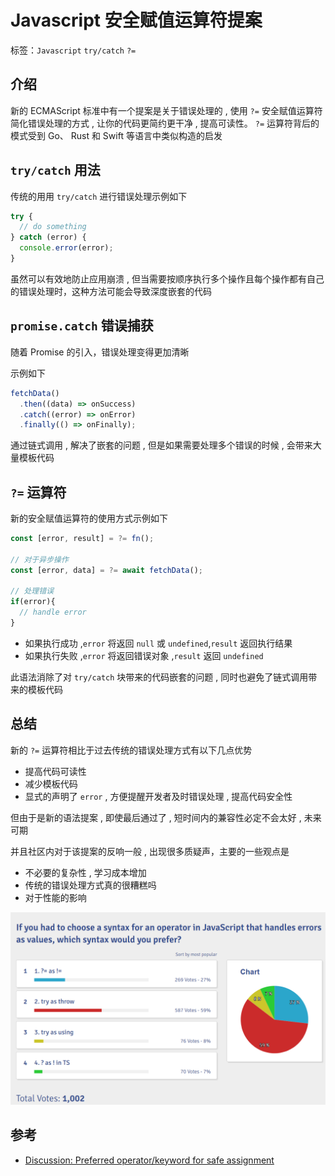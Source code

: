 # Javascript 安全赋值运算符提案

标签：`Javascript` `try/catch` `?=`

## 介绍

新的 ECMAScript 标准中有一个提案是关于错误处理的 , 使用 `?=` 安全赋值运算符简化错误处理的方式 , 让你的代码更简约更干净 , 提高可读性。
`?=` 运算符背后的模式受到 Go、 Rust 和 Swift 等语言中类似构造的启发

## `try/catch` 用法

传统的用用 `try/catch` 进行错误处理示例如下

```js
try {
  // do something
} catch (error) {
  console.error(error);
}
```

虽然可以有效地防止应用崩溃 , 但当需要按顺序执行多个操作且每个操作都有自己的错误处理时，这种方法可能会导致深度嵌套的代码

## `promise.catch` 错误捕获

随着 Promise 的引入，错误处理变得更加清晰

示例如下

```js
fetchData()
  .then((data) => onSuccess)
  .catch((error) => onError)
  .finally(() => onFinally);
```

通过链式调用 , 解决了嵌套的问题 , 但是如果需要处理多个错误的时候 , 会带来大量模板代码

## `?=` 运算符

新的安全赋值运算符的使用方式示例如下

```js
const [error, result] = ?= fn();

// 对于异步操作
const [error, data] = ?= await fetchData();

// 处理错误
if(error){
  // handle error
}
```

- 如果执行成功 ,`error` 将返回 `null` 或 `undefined`,`result` 返回执行结果
- 如果执行失败 ,`error` 将返回错误对象 ,`result` 返回 `undefined`

此语法消除了对 `try/catch` 块带来的代码嵌套的问题 , 同时也避免了链式调用带来的模板代码

## 总结

新的 `?=` 运算符相比于过去传统的错误处理方式有以下几点优势

- 提高代码可读性
- 减少模板代码
- 显式的声明了 `error` , 方便提醒开发者及时错误处理 , 提高代码安全性

但由于是新的语法提案 , 即使最后通过了 , 短时间内的兼容性必定不会太好 , 未来可期

并且社区内对于该提案的反响一般 , 出现很多质疑声，主要的一些观点是

- 不必要的复杂性 , 学习成本增加
- 传统的错误处理方式真的很糟糕吗
- 对于性能的影响

![ 关于错误提示语法的投票 ](../img/vote.png)

## 参考

- [Discussion: Preferred operator/keyword for safe assignment](https://github.com/arthurfiorette/proposal-safe-assignment-operator/issues/4)